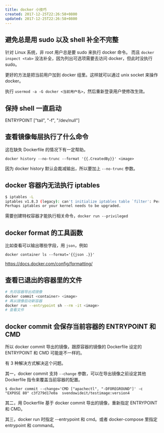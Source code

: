 ```yaml
---
title: docker 小技巧
created: 2017-12-25T22:26:58+0800
updated: 2017-12-25T22:26:58+0800
---
```



## 避免总是用 sudo 以及 shell 补全不完整

针对 Linux 系统，非 root 用户总是要 sudo 来执行 docker 命令。
而且 `docker inspect <tab>` 没法补全，因为列出可选项需要去访问 docker，但此时没执行 sudo。

更好的方法是把当前用户加到 docker 组里。这样就可以通过 unix socket 来操作 docker。

执行 `usermod -a -G docker <当前用户名>`，然后重新登录用户使修改生效。

## 保持 shell 一直启动

ENTRYPOINT ["tail", "-f", "/dev/null"]

## 查看镜像每层执行了什么命令

这在缺失 Dockerfile 的情况下有一定帮助。

<!-- {% raw %} -->
`docker history --no-trunc --format '{{.CreatedBy}}' <image>`
<!-- {% endraw %} -->

因为 docker history 默认会裁减输出，所以要加上 `--no-trunc` 参数。

## docker 容器内无法执行 iptables

```sh
$ iptables -L
iptables v1.8.3 (legacy): can't initialize iptables table `filter': Permission denied (you must be root)
Perhaps iptables or your kernel needs to be upgraded.
```

需要创建特权容器才能执行相关命令，`docker run --privileged`

## docker format 的工具函数

比如查看可以输出哪些字段，用 `json`，例如
<!-- {% raw %} -->
`docker container ls --format='{{json .}}'`
<!-- {% endraw %} -->

https://docs.docker.com/config/formatting/

## 查看已退出的容器里的文件

```sh
# 先将容器导出成镜像
docker commit <container> <image>
# 再从镜像启动新容器
docker run --entrypoint sh --rm -it <image>
# 查看文件
```

## docker commit 会保存当前容器的 ENTRYPOINT 和 CMD

所以 docker commit 导出的镜像，跟原容器的镜像的 Dockerfile 设定的 ENTRYPOINT 和 CMD 可能是不一样的。

有 3 种解决方式解决这个问题。

其一，docker commit 支持 `--change` 参数，可以在导出镜像之前设定其他 Dockerfile 指令来覆盖当前容器的配置。

`$ docker commit --change='CMD ["apachectl", "-DFOREGROUND"]' -c "EXPOSE 80" c3f279d17e0a  svendowideit/testimage:version4`

其二，用 Dockerfile 基于 docker commit 导出的镜像，重新指定 ENTRYPOINT 和 CMD。

其三，docker run 时指定 --entrypoint 和 cmd。或者 docker-compose 里指定 entrypoint 和 command。
